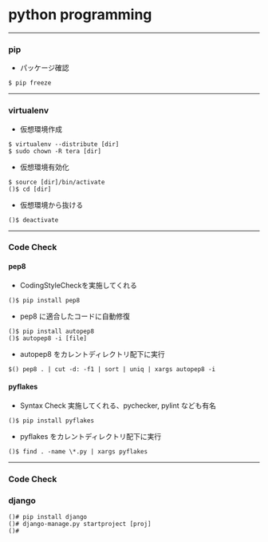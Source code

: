 python programming
===================
---

### pip
- パッケージ確認

```
$ pip freeze
```
---

### virtualenv
- 仮想環境作成

```
$ virtualenv --distribute [dir]
$ sudo chown -R tera [dir]
```

- 仮想環境有効化

```
$ source [dir]/bin/activate
()$ cd [dir]
```

- 仮想環境から抜ける

```
()$ deactivate
``` 

---
### Code Check
#### pep8
- CodingStyleCheckを実施してくれる

```
()$ pip install pep8
```

- pep8 に適合したコードに自動修復

```
()$ pip install autopep8
()$ autopep8 -i [file]
```

- autopep8 をカレントディレクトリ配下に実行

```
$() pep8 . | cut -d: -f1 | sort | uniq | xargs autopep8 -i
```


#### pyflakes
- Syntax Check 実施してくれる、pychecker, pylint なども有名

```
()$ pip install pyflakes
```
- pyflakes をカレントディレクトリ配下に実行

```
()$ find . -name \*.py | xargs pyflakes 
```

---
### Code Check
### django
```
()# pip install django
()# django-manage.py startproject [proj]
()# 
```